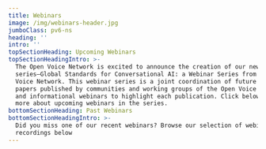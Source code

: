```yaml
---
title: Webinars
image: /img/webinars-header.jpg
jumboClass: pv6-ns
heading: ''
intro: ''
topSectionHeading: Upcoming Webinars
topSectionHeadingIntro: >-
  The Open Voice Network is excited to announce the creation of our new webinar
  series—Global Standards for Conversational AI: a Webinar Series from the Open
  Voice Network. This webinar series is a joint coordination of future white
  papers published by communities and working groups of the Open Voice Network
  and informational webinars to highlight each publication. Click below to learn
  more about upcoming webinars in the series.
bottomSectionHeading: Past Webinars
bottomSectionHeadingIntro: >-
  Did you miss one of our recent webinars? Browse our selection of webinar
  recordings below
---
```


